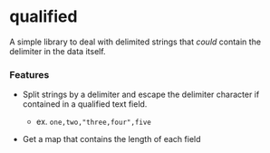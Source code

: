 # qualified

A simple library to deal with delimited strings that _could_ contain the delimiter in the data itself.


### Features
* Split strings by a delimiter and escape the delimiter character if contained in a qualified text field.
    * ex. `one,two,"three,four",five`

* Get a map that contains the length of each field

